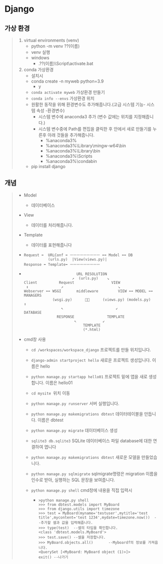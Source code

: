 # Django

## 가상 환경

> 1. virtual environments (venv)
>    * python -m venv ??(이름)
>    * venv 실행
>    * windows
>      * .\??(이름)\Script\activate.bat
> 2. conda 가상환경
>    * 설치시
>    * conda create -n myweb python=3.9
>      * y
>    * `conda activate myweb` 가상환경 만들기
>    * `conda info --envs` 가상환경 위치
>    * 원활한 동작을 위해 환경변수도 추가해줍니다.(고급 시스템 기능- 시스템 속성 -환경변수)
>      * 시스템 변수에 anaconda3 추가 (변수 값에는 위치를 지정해줍니다.)
>      * 시스템 변수중에 Path를 편집을 클릭한 후 안에서 새로 만들기를 누른후 아래 것들을 추가해줍니다.
>        * %anaconda3%
>        * %anaconda3%\Library\mingw-w64\bin
>        * %anaconda3%\Library\bin
>        * %anaconda3%\Scripts
>        * %anaconda3%\condabin
>    * pip install django

## 개념

> * Model
>
>   * 데이터베이스
>
> * View
>
>   * 데이터를 처리해줍니다.
>
> * Template
>
>   * 데이터를 표현해줍니다
>
> * ```
>   Request ➡  URLConf ➡ ㅡㅡㅡㅡㅡㅡㅡㅡㅡ ⬅➡ Model ⬅➡ DB
>   		   (urls.py)  |View(views.py)|
>   Response ⬅ Template⬅ ㅡㅡㅡㅡㅡㅡㅡㅡㅡ
>   ```
>
> * ```
>   						URL RESOLUTION
>   					  ↗	 (urls.py)	  ↘
>   Client			Request					VIEW
>    ↕				 ↗						   ↘
>   Webserver ⬅➡ WSGI		middleware		   VIEW ⬅➡ MODEL ⬅➡ MANAGERS
>   			 (wsgi.py)	  	🔁🔄	    (views.py) (models.py)    ↕	
>   			     ↖						  ↙					  DATABASE
>   			   RESPONSE				  TEMPLATE
>   			   		   ↖ 			↙	
>   			   			   TEMPLATE
>   			   			   (*.html)
>   ```
>
> * cmd창 사용
>
>   * `cd /workspaces/workspace_django` 프로젝트를 만들 위치입니다.
>
>   * `django-admin startproject hello` 새로운 프로젝트 생성입니다. 이름은 hello
>
>   * `python manage.py startapp hello01` 프로젝트 밑에 앱을 새로 생성합니다. 이름은 hello01
>
>   * `cd mysite `위치 이동
>
>   * `python manage.py runserver` 서버 실행입니다.
>
>   * `python manage.py makemigrations dbtest` 데이터테이블을 만듭니다. 이름은 dbtest
>
>   * `python manage.py migrate` 데이터베이스 생성
>
>   * `sqlite3 db.sqlite3` SQLite 데이터베이스 파일 database에 대한 연결하여 엽니다
>
>   * `python manage.py makemigrations dbtest` 새로운 모델을 만들었습니다.
>
>   * `python manage.py sqlmigrate` sqlmigrate명령은 migration 이름을 인수로 받아, 실행하는 SQL 문장을 보여줍니다.
>
>   * `python manage.py shell` cmd창에 내용을 직접 입력시
>
>     * ```
>       >python manage.py shell 
>       >>> from dbtest.models import MyBoard
>       >>> from django.utils import timezone 
>       >>> test = MyBoard(myname='testuser',mytitle='test title',mycontent='test 1234',mydate=timezone.now())	--추가할 셀과 값을 입력해줍니다.
>       >>> type(test)	--셀의 타입을 확인합니다.
>       <class 'dbtest.models.MyBoard'>
>       >>> test.save()	--셀을 저장합니다.
>       >>> MyBoard.objects.all()		--Myboardf의 정보를 가져옵니다.
>       <QuerySet [<MyBoard: MyBoard object (1)>]>
>       exit() --나가기
>       ```
